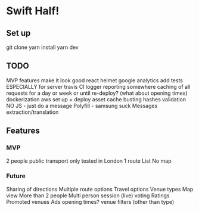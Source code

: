 # Swift Half!

## Set up

git clone
yarn install
yarn dev

## TODO

MVP features
make it look good
react helmet
google analytics
add tests ESPECIALLY for server
travis CI
logger reporting somewhere
caching of all requests for a day or week or until re-deploy? (what about opening times)
dockerization
aws set up + deploy
asset cache busting hashes
validation
NO JS - just do a message
Polyfill - samsung suck
Messages extraction/translation

## Features

### MVP
2 people
public transport only
tested in London
1 route
List
No map

### Future
Sharing of directions
Multiple route options
Travel options
Venue types
Map view
More than 2 people
Multi person session (live)
voting
Ratings
Promoted venues
Ads
opening times?
venue filters (other than type)
